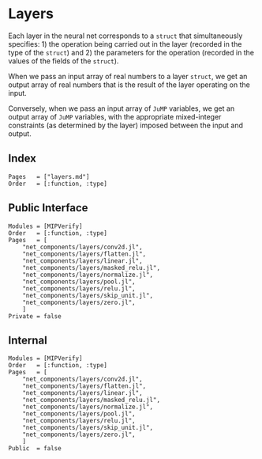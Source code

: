 # Layers

Each layer in the neural net corresponds to a `struct` that simultaneously specifies: 1) the
operation being carried out in the layer (recorded in the type of the `struct`) and 2) the
parameters for the operation (recorded in the values of the fields of the `struct`).

When we pass an input array of real numbers to a layer `struct`, we get an output array of real
numbers that is the result of the layer operating on the input.

Conversely, when we pass an input array of `JuMP` variables, we get an output array of `JuMP`
variables, with the appropriate mixed-integer constraints (as determined by the layer) imposed
between the input and output.

## Index

```@index
Pages   = ["layers.md"]
Order   = [:function, :type]
```

## Public Interface

```@autodocs
Modules = [MIPVerify]
Order   = [:function, :type]
Pages   = [
    "net_components/layers/conv2d.jl",
    "net_components/layers/flatten.jl",
    "net_components/layers/linear.jl",
    "net_components/layers/masked_relu.jl",
    "net_components/layers/normalize.jl",
    "net_components/layers/pool.jl",
    "net_components/layers/relu.jl",
    "net_components/layers/skip_unit.jl",
    "net_components/layers/zero.jl",
    ]
Private = false
```

## Internal

```@autodocs
Modules = [MIPVerify]
Order   = [:function, :type]
Pages   = [
    "net_components/layers/conv2d.jl",
    "net_components/layers/flatten.jl",
    "net_components/layers/linear.jl",
    "net_components/layers/masked_relu.jl",
    "net_components/layers/normalize.jl",
    "net_components/layers/pool.jl",
    "net_components/layers/relu.jl",
    "net_components/layers/skip_unit.jl",
    "net_components/layers/zero.jl",
    ]
Public  = false
```

